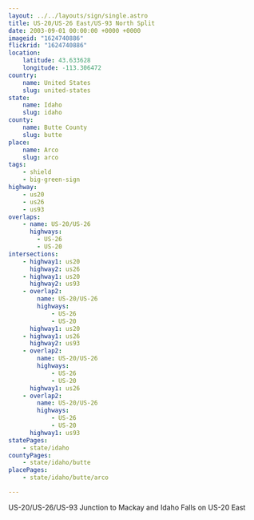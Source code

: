 ```yaml
---
layout: ../../layouts/sign/single.astro
title: US-20/US-26 East/US-93 North Split
date: 2003-09-01 00:00:00 +0000 +0000
imageid: "1624740886"
flickrid: "1624740886"
location:
    latitude: 43.633628
    longitude: -113.306472
country:
    name: United States
    slug: united-states
state:
    name: Idaho
    slug: idaho
county:
    name: Butte County
    slug: butte
place:
    name: Arco
    slug: arco
tags:
    - shield
    - big-green-sign
highway:
    - us20
    - us26
    - us93
overlaps:
    - name: US-20/US-26
      highways:
        - US-26
        - US-20
intersections:
    - highway1: us20
      highway2: us26
    - highway1: us20
      highway2: us93
    - overlap2:
        name: US-20/US-26
        highways:
            - US-26
            - US-20
      highway1: us20
    - highway1: us26
      highway2: us93
    - overlap2:
        name: US-20/US-26
        highways:
            - US-26
            - US-20
      highway1: us26
    - overlap2:
        name: US-20/US-26
        highways:
            - US-26
            - US-20
      highway1: us93
statePages:
    - state/idaho
countyPages:
    - state/idaho/butte
placePages:
    - state/idaho/butte/arco

---
```

US-20/US-26/US-93 Junction to Mackay and Idaho Falls on US-20 East